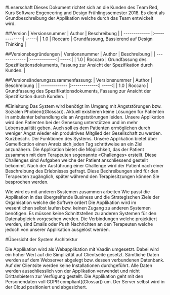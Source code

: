  


#Leserschaft
Dieses Dokument richtet sich an die Kunden des Team Red, Kurs Software Engeneering and Design Frühlingssemester 2018.  Es dient als Grundbeschreibung der Applikation welche durch das Team entwickelt wird.


##Version
| Versionsnummer        |   Author         | Beschreibung  |
| ------------- |:-------------:| -----:|
| 1.0     | Roccaro | Grundfassung, Bassierend auf Design Thinking |

##Versionsbegründungen 
| Versionsnummer        |   Author         | Beschreibung  |
| ------------- |:-------------:| -----:|
| 1.0     | Roccaro | Grundfassung des Spezifikationsdokuments, Fassung zur Ansicht der Spezifikation durch Kunden. |

##Versionsänderungszusammenfassung:
| Versionsnummer        |   Author         | Beschreibung  |
| ------------- |:-------------:| -----:|
| 1.0     | Roccaro | Grundfassung des Spezifikationsdokuments, Fassung zur Ansicht der Spezifikation durch Kunden. |

#Einleitung
Das System wird benötigt im Umgang mit Angststörungen bzw. Sozialen Phobien((Glossar)). Aktuell existieren keine Lösungen für Patienten in ambulanter behandlung die an Angststörungen leiden. Unsere Applikation wird den Patienten bei der Genesung unterstützen und im mehr Lebensqualität geben. Auch soll es dem Patienten ermöglichen durch weniger Angst wieder ein produktives Mitglied der Gesellschaft zu werden.
Kurzbeschr. Der Funktionen des Systems.
Unsere Applikation bietet über Gameification einen Anreiz sich jeden Tag schrittweise an ein Ziel anzunähern. Die Applikation bietet die Möglichkeit, das der Patient zusammen mit dem Terapeuten sogenannte «Challenges» erstellt. Diese Challenges sind Aufgaben welche der Patient anschliessend gestellt bekommt. Nach der Ausführung einer Challenge wird der Patient nach einer Beschreibung des Erlebnisses gefragt. Diese Bechreibungen sind für den Terapeuten zugänglich, später während den Terapiesitzungen können Sie besprochen werden.

Wie wird es mit anderen Systemen zusammen arbeiten
Wie passt die Applikation in das übergreifende Business und die Strategischen Ziele der Organisation welche die Softwre ordert
Die Applikation wird im wesentlichen selbst laufen bzw. keinen Zugang zu anderen Systemen benötigen. Es müssen keine Schnittstellen zu anderen Systemen für den Datenabgleich vorgesehen werden. Die Verbindungen welche projektiert werden, sind Emails oder Push Nachrichten an den Terapeuten welche jedoch von unserer Applikation ausgelöst werden.

#Übersicht der System Architektur

Die Applikation wird als Webapplikation mit Vaadin umgesetzt. Dabei wird ein hoher Wert auf die Simplizität auf Clientseite gesetzt. Sämtliche Daten werden auf dem Webserver abgelegt bzw. dessen verbundenen Datenbank. Auf der Clientsite werden keine Installationen durchgeführt.
Alle Daten werden ausschliesslich von der Applikation verwendet und nicht Drittanbietern zur Verfügung gestellt. Die Applikation geht mit den Personendaten voll GDPR compliant((Glossar)) um.
Der Server selbst wird in der Cloud positioniert und abgesichert.
